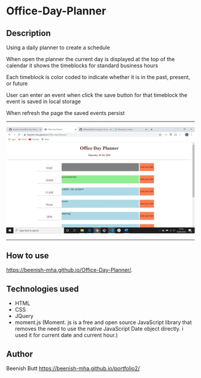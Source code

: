 # Office-Day-Planner

## Description

Using a daily planner to create a schedule

When open the planner the current day is displayed at the top of the calendar
it shows the timeblocks for standard business hours

Each timeblock is color coded to indicate whether it is in the past, present, or future

User can enter an event when click the save button for that timeblock
the event is saved in local storage

When refresh the page the saved events persist

---

![screenshot of the app](officeDayPlanner.jpg)

---

## How to use

https://beenish-mha.github.io/Office-Day-Planner/.

## Technologies used

- HTML
- CSS
- JQuery
- moment.js (Moment. js is a free and open source JavaScript library that removes the need to use the native JavaScript Date object directly. i used it for current date and current hour.)

## Author

Beenish Butt
https://beenish-mha.github.io/portfolio2/
